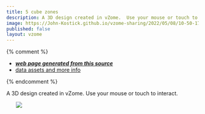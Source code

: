 ```yaml
---
title: 5 cube zones
description: A 3D design created in vZome.  Use your mouse or touch to interact.
image: https://John-Kostick.github.io/vzome-sharing/2022/05/08/10-50-17-5-cube-zones/5-cube-zones.png
published: false
layout: vzome
---
```


{% comment %}
 - [***web page generated from this source***](<https://John-Kostick.github.io/vzome-sharing/2022/05/08/5-cube-zones-10-50-17.html>)
 - [data assets and more info](<https://github.com/John-Kostick/vzome-sharing/tree/main/2022/05/08/10-50-17-5-cube-zones/>)
 
{% endcomment %}

A 3D design created in vZome.  Use your mouse or touch to interact.

<vzome-viewer style="width: 87%; height: 60vh; margin: 5%"
       src="https://John-Kostick.github.io/vzome-sharing/2022/05/08/10-50-17-5-cube-zones/5-cube-zones.vZome" >
  <img src="https://John-Kostick.github.io/vzome-sharing/2022/05/08/10-50-17-5-cube-zones/5-cube-zones.png" />
</vzome-viewer>